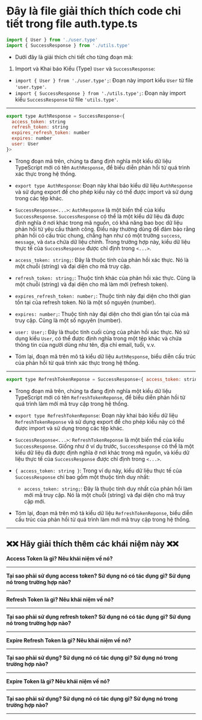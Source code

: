 # Đây là file giải thích thích code chi tiết trong file auth.type.ts

```jsx
import { User } from './user.type'
import { SuccessResponse } from './utils.type'
```

- Dưới đây là giải thích chi tiết cho từng đoạn mã:

1. Import và Khai báo Kiểu (Type) `User` và `SuccessResponse`:

- `import { User } from './user.type';`: Đoạn này import kiểu `User` từ file `'user.type'`.
- `import { SuccessResponse } from './utils.type';`: Đoạn này import kiểu `SuccessResponse` từ file `'utils.type'`.

---

```jsx
export type AuthResponse = SuccessResponse<{
  access_token: string
  refresh_token: string
  expires_refresh_token: number
  expires: number
  user: User
}>
```

- Trong đoạn mã trên, chúng ta đang định nghĩa một kiểu dữ liệu TypeScript mới có tên `AuthResponse`, để biểu diễn phản hồi từ quá trình xác thực trong hệ thống.

- `export type AuthResponse`: Đoạn này khai báo kiểu dữ liệu `AuthResponse` và sử dụng export để cho phép kiểu này có thể được import và sử dụng trong các tệp khác.

- `SuccessResponse<...>`: `AuthResponse` là một biến thể của kiểu `SuccessResponse`. `SuccessResponse` có thể là một kiểu dữ liệu đã được định nghĩa ở nơi khác trong mã nguồn, có khả năng bao bọc dữ liệu phản hồi từ yêu cầu thành công. Điều này thường dùng để đảm bảo rằng phản hồi có cấu trúc chung, chẳng hạn như có một trường `success`, `message`, và `data` chứa dữ liệu chính. Trong trường hợp này, kiểu dữ liệu thực tế của `SuccessResponse` được chỉ định trong `<...>`.

- `access_token: string;`: Đây là thuộc tính của phản hồi xác thực. Nó là một chuỗi (string) và đại diện cho mã truy cập.

- `refresh_token: string;`: Thuộc tính khác của phản hồi xác thực. Cũng là một chuỗi (string) và đại diện cho mã làm mới (refresh token).

- `expires_refresh_token: number;`: Thuộc tính này đại diện cho thời gian tồn tại của refresh token. Nó là một số nguyên (number).

- `expires: number;`: Thuộc tính này đại diện cho thời gian tồn tại của mã truy cập. Cũng là một số nguyên (number).

- `user: User;`: Đây là thuộc tính cuối cùng của phản hồi xác thực. Nó sử dụng kiểu `User`, có thể được định nghĩa trong một tệp khác và chứa thông tin của người dùng như tên, địa chỉ email, tuổi, v.v.

- Tóm lại, đoạn mã trên mô tả kiểu dữ liệu `AuthResponse`, biểu diễn cấu trúc của phản hồi từ quá trình xác thực trong hệ thống.

---

```jsx
export type RefreshTokenReponse = SuccessResponse<{ access_token: string }>
```

- Trong đoạn mã trên, chúng ta đang định nghĩa một kiểu dữ liệu TypeScript mới có tên `RefreshTokenReponse`, để biểu diễn phản hồi từ quá trình làm mới mã truy cập trong hệ thống.

- `export type RefreshTokenReponse`: Đoạn này khai báo kiểu dữ liệu `RefreshTokenReponse` và sử dụng export để cho phép kiểu này có thể được import và sử dụng trong các tệp khác.

- `SuccessResponse<...>`: `RefreshTokenReponse` là một biến thể của kiểu `SuccessResponse`. Giống như ở ví dụ trước, `SuccessResponse` có thể là một kiểu dữ liệu đã được định nghĩa ở nơi khác trong mã nguồn, và kiểu dữ liệu thực tế của `SuccessResponse` được chỉ định trong `<...>`.

- `{ access_token: string }`: Trong ví dụ này, kiểu dữ liệu thực tế của `SuccessResponse` chỉ bao gồm một thuộc tính duy nhất:

  - `access_token: string;`: Đây là thuộc tính duy nhất của phản hồi làm mới mã truy cập. Nó là một chuỗi (string) và đại diện cho mã truy cập mới.

- Tóm lại, đoạn mã trên mô tả kiểu dữ liệu `RefreshTokenReponse`, biểu diễn cấu trúc của phản hồi từ quá trình làm mới mã truy cập trong hệ thống.

---

## ❌❌ Hãy giải thích thêm các khái niệm này ❌❌

**Access Token là gì? Nêu khái niệm về nó?**

---

**Tại sao phải sử dụng access token? Sử dụng nó có tác dụng gì? Sử dụng nó trong trường hợp nào?**

---

**Refresh Token là gì? Nêu khái niệm về nó?**

---

**Tại sao phải sử dụng refresh token? Sử dụng nó có tác dụng gì? Sử dụng nó trong trường hợp nào?**

---

**Expire Refresh Token là gì? Nêu khái niệm về nó?**

---

**Tại sao phải sử dụng? Sử dụng nó có tác dụng gì? Sử dụng nó trong trường hợp nào?**

---

**Expire Token là gì? Nêu khái niệm về nó?**

---

**Tại sao phải sử dụng? Sử dụng nó có tác dụng gì? Sử dụng nó trong trường hợp nào?**

---
